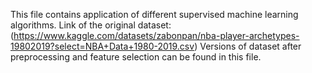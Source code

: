 This file contains application of different supervised machine learning algorithms.
Link of the original dataset:(https://www.kaggle.com/datasets/zabonpan/nba-player-archetypes-19802019?select=NBA+Data+1980-2019.csv)
Versions of dataset after preprocessing and feature selection can be found in this file.
